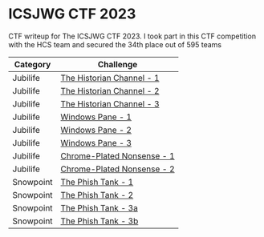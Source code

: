 # ICSJWG CTF 2023
CTF writeup for The ICSJWG CTF 2023. I took part in this CTF competition with the HCS team and secured the 34th place out of 595 teams

| Category | Challenge |
| --- | --- |
| Jubilife | [The Historian Channel - 1](/ICSJWG%20CTF%202023/The%20Historian%20Channel%20-%201/)
| Jubilife | [The Historian Channel - 2](/ICSJWG%20CTF%202023/The%20Historian%20Channel%20-%202/)
| Jubilife | [The Historian Channel - 3](/ICSJWG%20CTF%202023/The%20Historian%20Channel%20-%203/)
| Jubilife | [Windows Pane - 1](/ICSJWG%20CTF%202023/Windows%20Pane%20-%201/)
| Jubilife | [Windows Pane - 2](/ICSJWG%20CTF%202023/Windows%20Pane%20-%202/)
| Jubilife | [Windows Pane - 3](/ICSJWG%20CTF%202023/Windows%20Pane%20-%203/)
| Jubilife | [Chrome-Plated Nonsense - 1](/ICSJWG%20CTF%202023/Chrome-Plated%20Nonsense%20-%201/)
| Jubilife | [Chrome-Plated Nonsense - 2](/ICSJWG%20CTF%202023/Chrome-Plated%20Nonsense%20-%202/)
| Snowpoint | [The Phish Tank - 1](/ICSJWG%20CTF%202023/The%20Phish%20Tank%20-%201/)
| Snowpoint | [The Phish Tank - 2](/ICSJWG%20CTF%202023/The%20Phish%20Tank%20-%202/)
| Snowpoint | [The Phish Tank - 3a](/ICSJWG%20CTF%202023/The%20Phish%20Tank%20-%203a/)
| Snowpoint | [The Phish Tank - 3b](/ICSJWG%20CTF%202023/The%20Phish%20Tank%20-%203b/)
